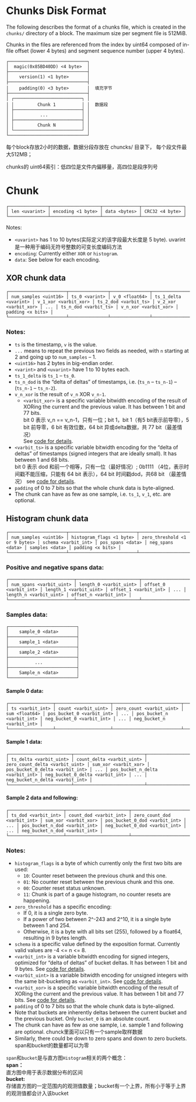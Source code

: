 # Chunks Disk Format

The following describes the format of a chunks file,
which is created in the `chunks/` directory of a block.
The maximum size per segment file is 512MiB.

Chunks in the files are referenced from the index by uint64 composed of
in-file offset (lower 4 bytes) and segment sequence number (upper 4 bytes).

```
┌──────────────────────────────┐
│  magic(0x85BD40DD) <4 byte>  │
├──────────────────────────────┤
│    version(1) <1 byte>       │  
├──────────────────────────────┤  
│    padding(0) <3 byte>       │  填充字节
├──────────────────────────────┤
│ ┌──────────────────────────┐ │
│ │         Chunk 1          │ │  数据段
│ ├──────────────────────────┤ │
│ │          ...             │ │
│ ├──────────────────────────┤ │
│ │         Chunk N          │ │
│ └──────────────────────────┘ │
└──────────────────────────────┘
```

每个block存放2小时的数据，数据分段存放在 chuncks/ 目录下，
每个段文件最大512MB；

chunks的 uint64索引：低四位是文件内偏移量，高四位是段序列号


# Chunk

```
┌───────────────┬───────────────────┬──────────────┬────────────────┐
│ len <uvarint> │ encoding <1 byte> │ data <bytes> │ CRC32 <4 byte> │
└───────────────┴───────────────────┴──────────────┴────────────────┘
```

Notes:
* `<uvarint>` has 1 to 10 bytes(实际定义的该字段最大长度是 5 byte).      uvarint 是一种用于编码无符号整数的可变长度编码方法
* `encoding`: Currently either `XOR` or `histogram`.
* `data`: See below for each encoding.

## XOR chunk data

```
┌──────────────────────┬───────────────┬───────────────┬──────────────────────┬──────────────────────┬──────────────────────┬──────────────────────┬─────┬──────────────────────┬──────────────────────┬──────────────────┐
│ num_samples <uint16> │ ts_0 <varint> │ v_0 <float64> │ ts_1_delta <uvarint> │ v_1_xor <varbit_xor> │ ts_2_dod <varbit_ts> │ v_2_xor <varbit_xor> │ ... │ ts_n_dod <varbit_ts> │ v_n_xor <varbit_xor> │ padding <x bits> │
└──────────────────────┴───────────────┴───────────────┴──────────────────────┴──────────────────────┴──────────────────────┴──────────────────────┴─────┴──────────────────────┴──────────────────────┴──────────────────┘
```

### Notes:

* `ts` is the timestamp, `v` is the value.
* `...` means to repeat the previous two fields as needed, with `n` starting at 2 and going up to `num_samples` – 1.
* `<uint16>` has 2 bytes in big-endian order.
* `<varint>` and `<uvarint>` have 1 to 10 bytes each.
* `ts_1_delta` is `ts_1` – `ts_0`.
* `ts_n_dod` is the “delta of deltas” of timestamps, i.e. (`ts_n` – `ts_n-1`) – (`ts_n-1` – `ts_n-2`).
* `v_n_xor` is the result of `v_n` XOR `v_n-1`.
  * `<varbit_xor>` is a specific variable bitwidth encoding of the result of XORing the current and the previous value. It has between 1 bit and 77 bits.\
  bit 0 表示 v_n == v_n-1，只有一位；bit 1，bit 1（有5 bit表示前导零），5 bit 前导零，6 bit 有效位数，64 bit 异或delta数据，共 77 bit（最差情况） \
    See [code for details](https://github.com/prometheus/prometheus/blob/7309c20e7e5774e7838f183ec97c65baa4362edc/tsdb/chunkenc/xor.go#L220-L253).
* `<varbit_ts>` is a specific variable bitwidth encoding for the “delta of deltas” of timestamps (signed integers that are ideally small).
  It has between 1 and 68 bits. \
  bit 0 表示 dod 和前一个相等，只有一位（最好情况）; 0b1111 （4位，表示时间戳不能压缩，只能有 64 bit 表示），64 bit 时间戳dod，共68 bit （最差情况）
  see [code for details](https://github.com/prometheus/prometheus/blob/7309c20e7e5774e7838f183ec97c65baa4362edc/tsdb/chunkenc/xor.go#L179-L205).
* `padding` of 0 to 7 bits so that the whole chunk data is byte-aligned.
* The chunk can have as few as one sample, i.e. `ts_1`, `v_1`, etc. are optional.

## Histogram chunk data

```
┌──────────────────────┬──────────────────────────┬───────────────────────────────┬─────────────────────┬──────────────────┬──────────────────┬────────────────┬──────────────────┐
│ num_samples <uint16> │ histogram_flags <1 byte> │ zero_threshold <1 or 9 bytes> │ schema <varbit_int> │ pos_spans <data> │ neg_spans <data> │ samples <data> │ padding <x bits> │
└──────────────────────┴──────────────────────────┴───────────────────────────────┴─────────────────────┴──────────────────┴──────────────────┴────────────────┴──────────────────┘
```

### Positive and negative spans data:

```
┌─────────────────────────┬────────────────────────┬───────────────────────┬────────────────────────┬───────────────────────┬─────┬────────────────────────┬───────────────────────┐
│ num_spans <varbit_uint> │ length_0 <varbit_uint> │ offset_0 <varbit_int> │ length_1 <varbit_uint> │ offset_1 <varbit_int> │ ... │ length_n <varbit_uint> │ offset_n <varbit_int> │
└─────────────────────────┴────────────────────────┴───────────────────────┴────────────────────────┴───────────────────────┴─────┴────────────────────────┴───────────────────────┘
```

### Samples data:

```
┌──────────────────────────┐
│    sample_0 <data>       │
├──────────────────────────┤
│    sample_1 <data>       │
├──────────────────────────┤
│    sample_2 <data>       │
├──────────────────────────┤
│          ...             │
├──────────────────────────┤
│    Sample_n <data>       │
└──────────────────────────┘
```

#### Sample 0 data:

```
┌─────────────────┬─────────────────────┬──────────────────────────┬───────────────┬───────────────────────────┬─────┬───────────────────────────┬───────────────────────────┬─────┬───────────────────────────┐
│ ts <varbit_int> │ count <varbit_uint> │ zero_count <varbit_uint> │ sum <float64> │ pos_bucket_0 <varbit_int> │ ... │ pos_bucket_n <varbit_int> │ neg_bucket_0 <varbit_int> │ ... │ neg_bucket_n <varbit_int> │
└─────────────────┴─────────────────────┴──────────────────────────┴───────────────┴───────────────────────────┴─────┴───────────────────────────┴───────────────────────────┴─────┴───────────────────────────┘
```

#### Sample 1 data:

```
┌────────────────────────┬───────────────────────────┬────────────────────────────────┬──────────────────────┬─────────────────────────────────┬─────┬─────────────────────────────────┬─────────────────────────────────┬─────┬─────────────────────────────────┐
│ ts_delta <varbit_uint> │ count_delta <varbit_uint> │ zero_count_delta <varbit_uint> │ sum_xor <varbit_xor> │ pos_bucket_0_delta <varbit_int> │ ... │ pos_bucket_n_delta <varbit_int> │ neg_bucket_0_delta <varbit_int> │ ... │ neg_bucket_n_delta <varbit_int> │
└────────────────────────┴───────────────────────────┴────────────────────────────────┴──────────────────────┴─────────────────────────────────┴─────┴─────────────────────────────────┴─────────────────────────────────┴─────┴─────────────────────────────────┘
```

#### Sample 2 data and following:

```
┌─────────────────────┬────────────────────────┬─────────────────────────────┬──────────────────────┬───────────────────────────────┬─────┬───────────────────────────────┬───────────────────────────────┬─────┬───────────────────────────────┐
│ ts_dod <varbit_int> │ count_dod <varbit_int> │ zero_count_dod <varbit_int> │ sum_xor <varbit_xor> │ pos_bucket_0_dod <varbit_int> │ ... │ pos_bucket_n_dod <varbit_int> │ neg_bucket_0_dod <varbit_int> │ ... │ neg_bucket_n_dod <varbit_int> │
└─────────────────────┴────────────────────────┴─────────────────────────────┴──────────────────────┴───────────────────────────────┴─────┴───────────────────────────────┴───────────────────────────────┴─────┴───────────────────────────────┘
```

### Notes:

* `histogram_flags` is a byte of which currently only the first two bits are used:
  * `10`: Counter reset between the previous chunk and this one.
  * `01`: No counter reset between the previous chunk and this one.
  * `00`: Counter reset status unknown.
  * `11`: Chunk is part of a gauge histogram, no counter resets are happening.
* `zero_threshold` has a specific encoding:
  * If 0, it is a single zero byte.
  * If a power of two between 2^-243 and 2^10, it is a single byte between 1 and 254.
  * Otherwise, it is a byte with all bits set (255), followed by a float64, resulting in 9 bytes length.
* `schema` is a specific value defined by the exposition format. Currently valid values are -4 <= n <= 8.
* `<varbit_int>` is a variable bitwidth encoding for signed integers, optimized for “delta of deltas” of bucket deltas. It has between 1 bit and 9 bytes.
  See [code for details](https://github.com/prometheus/prometheus/blob/8c1507ebaa4ca552958ffb60c2d1b21afb7150e4/tsdb/chunkenc/varbit.go#L31-L60).
* `<varbit_uint>` is a variable bitwidth encoding for unsigned integers with the same bit-bucketing as `<varbit_int>`.
  See [code for details](https://github.com/prometheus/prometheus/blob/8c1507ebaa4ca552958ffb60c2d1b21afb7150e4/tsdb/chunkenc/varbit.go#L136-L165).
* `<varbit_xor>` is a specific variable bitwidth encoding of the result of XORing the current and the previous value. It has between 1 bit and 77 bits.
  See [code for details](https://github.com/prometheus/prometheus/blob/8c1507ebaa4ca552958ffb60c2d1b21afb7150e4/tsdb/chunkenc/histogram.go#L538-L574).
* `padding` of 0 to 7 bits so that the whole chunk data is byte-aligned.
* Note that buckets are inherently deltas between the current bucket and the previous bucket. Only `bucket_0` is an absolute count.
* The chunk can have as few as one sample, i.e. sample 1 and following are optional.  chunck里面可以只有一个sample取样数据
* Similarly, there could be down to zero spans and down to zero buckets.  span和bucket的数量都可以为零

`span`和`bucket`是与直方图`Histogram`相关的两个概念：\
**span：**\
直方图中用于表示数据分布的区间 \
**bucket:**\
存储直方图的一定范围内的观测值数量；bucket有一个上界，所有小于等于上界的观测值都会计入该bucket